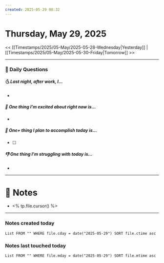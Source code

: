 ```yaml
---
created: 2025-05-29 08:32
---
```

# Thursday, May 29, 2025

<< [[Timestamps/2025/05-May/2025-05-28-Wednesday|Yesterday]] | [[Timestamps/2025/05-May/2025-05-30-Friday|Tomorrow]] >>

---
### 📅 Daily Questions
##### 🌜 Last night, after work, I...
- 

##### 🙌 One thing I'm excited about right now is...
- 

##### 🚀 One+ thing I plan to accomplish today is...
- [ ] 

##### 👎 One thing I'm struggling with today is...
- 

---
# 📝 Notes
- <% tp.file.cursor() %>

---
### Notes created today
```dataview
List FROM "" WHERE file.cday = date("2025-05-29") SORT file.ctime asc
```

### Notes last touched today
```dataview
List FROM "" WHERE file.mday = date("2025-05-29") SORT file.mtime asc
```
